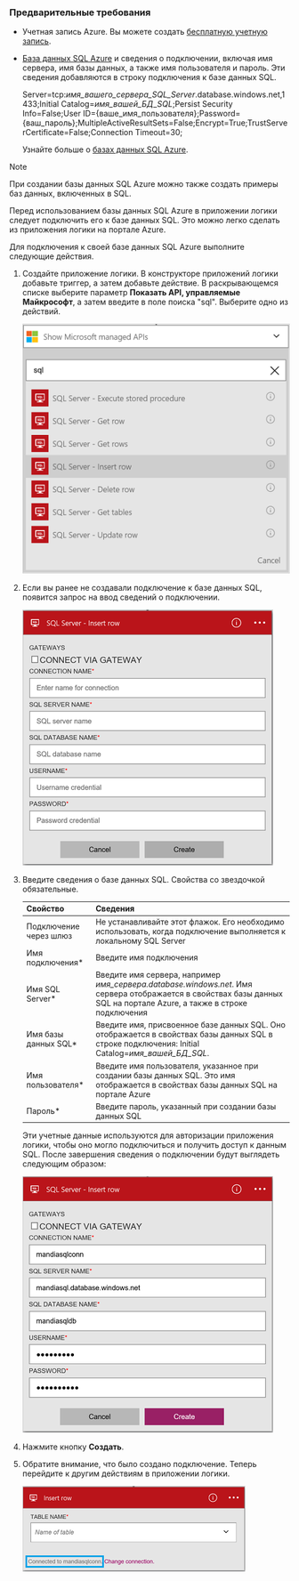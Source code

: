 ### <a name="prerequisites"></a>Предварительные требования
* Учетная запись Azure. Вы можете создать [бесплатную учетную запись](https://azure.microsoft.com/free).
* [База данных SQL Azure](../articles/sql-database/sql-database-get-started.md) и сведения о подключении, включая имя сервера, имя базы данных, а также имя пользователя и пароль. Эти сведения добавляются в строку подключения к базе данных SQL.
  
    Server=tcp:*имя_вашего_сервера_SQL_Server*.database.windows.net,1433;Initial Catalog=*имя_вашей_БД_SQL*;Persist Security Info=False;User ID={ваше_имя_пользователя};Password={ваш_пароль};MultipleActiveResultSets=False;Encrypt=True;TrustServerCertificate=False;Connection Timeout=30;
  
    Узнайте больше о [базах данных SQL Azure](https://azure.microsoft.com/services/sql-database).

> [!NOTE]
> При создании базы данных SQL Azure можно также создать примеры баз данных, включенных в SQL. 
> 
> 

Перед использованием базы данных SQL Azure в приложении логики следует подключить его к базе данных SQL. Это можно легко сделать из приложения логики на портале Azure.  

Для подключения к своей базе данных SQL Azure выполните следующие действия.  

1. Создайте приложение логики. В конструкторе приложений логики добавьте триггер, а затем добавьте действие. В раскрывающемся списке выберите параметр **Показать API, управляемые Майкрософт**, а затем введите в поле поиска "sql". Выберите одно из действий.  
   
    ![Этап создания подключения SQL Azure](./media/connectors-create-api-sqlazure/sql-actions.png)
2. Если вы ранее не создавали подключение к базе данных SQL, появится запрос на ввод сведений о подключении.  
   
    ![Этап создания подключения SQL Azure](./media/connectors-create-api-sqlazure/connection-details.png) 
3. Введите сведения о базе данных SQL. Свойства со звездочкой обязательные.
   
   | Свойство | Сведения |
   | --- | --- |
   | Подключение через шлюз |Не устанавливайте этот флажок. Его необходимо использовать, когда подключение выполняется к локальному SQL Server |
   | Имя подключения* |Введите имя подключения |
   | Имя SQL Server* |Введите имя сервера, например *имя_сервера.database.windows.net*. Имя сервера отображается в свойствах базы данных SQL на портале Azure, а также в строке подключения |
   | Имя базы данных SQL* |Введите имя, присвоенное базе данных SQL. Оно отображается в свойствах базы данных SQL в строке подключения: Initial Catalog=*имя_вашей_БД_SQL*. |
   | Имя пользователя* |Введите имя пользователя, указанное при создании базы данных SQL. Это имя отображается в свойствах базы данных SQL на портале Azure |
   | Пароль* |Введите пароль, указанный при создании базы данных SQL |
   
    Эти учетные данные используются для авторизации приложения логики, чтобы оно могло подключиться и получить доступ к данным SQL. После завершения сведения о подключении будут выглядеть следующим образом:  
   
    ![Этап создания подключения SQL Azure](./media/connectors-create-api-sqlazure/sample-connection.png) 
4. Нажмите кнопку **Создать**. 
5. Обратите внимание, что было создано подключение. Теперь перейдите к другим действиям в приложении логики. 
   
    ![Этап создания подключения SQL Azure](./media/connectors-create-api-sqlazure/table.png)



<!--HONumber=Nov16_HO3-->


